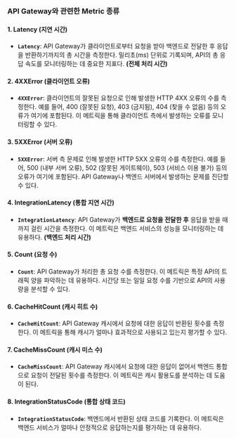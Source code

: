 ### API Gateway와 관련한 Metric 종류

#### 1. **Latency (지연 시간)**
- **`Latency`**: API Gateway가 클라이언트로부터 요청을 받아 백엔드로 전달한 후 응답을 반환하기까지의 총 시간을 측정한다. 밀리초(ms) 단위로 기록되며, API의 총 응답 속도를 모니터링하는 데 중요한 지표다. **(전체 처리 시간)**

#### 2. **4XXError (클라이언트 오류)**
- **`4XXError`**: 클라이언트의 잘못된 요청으로 인해 발생한 HTTP 4XX 오류의 수를 측정한다. 예를 들어, 400 (잘못된 요청), 403 (금지됨), 404 (찾을 수 없음) 등의 오류가 여기에 포함된다. 이 메트릭을 통해 클라이언트 측에서 발생하는 오류를 모니터링할 수 있다.

#### 3. **5XXError (서버 오류)**
- **`5XXError`**: 서버 측 문제로 인해 발생한 HTTP 5XX 오류의 수를 측정한다. 예를 들어, 500 (내부 서버 오류), 502 (잘못된 게이트웨이), 503 (서비스 이용 불가) 등의 오류가 여기에 포함된다. API Gateway나 백엔드 서버에서 발생하는 문제를 진단할 수 있다.

#### 4. **IntegrationLatency (통합 지연 시간)**
- **`IntegrationLatency`**: API Gateway가 **백엔드로 요청을 전달한 후** 응답을 받을 때까지 걸린 시간을 측정한다. 이 메트릭은 백엔드 서비스의 성능을 모니터링하는 데 유용하다. **(백엔드 처리 시간)**

#### 5. **Count (요청 수)**
- **`Count`**: API Gateway가 처리한 총 요청 수를 측정한다. 이 메트릭은 특정 API의 트래픽 양을 파악하는 데 유용하다. 시간당 또는 일일 요청 수를 기반으로 API의 사용량을 분석할 수 있다.

#### 6. **CacheHitCount (캐시 히트 수)**
- **`CacheHitCount`**: API Gateway 캐시에서 요청에 대한 응답이 반환된 횟수를 측정한다. 이 메트릭을 통해 캐시가 얼마나 효과적으로 사용되고 있는지 평가할 수 있다.

#### 7. **CacheMissCount (캐시 미스 수)**
- **`CacheMissCount`**: API Gateway 캐시에서 요청에 대한 응답이 없어서 백엔드 통합으로 요청이 전달된 횟수를 측정한다. 이 메트릭은 캐시 활용도를 분석하는 데 도움이 된다.

#### 8. **IntegrationStatusCode (통합 상태 코드)**
- **`IntegrationStatusCode`**: 백엔드에서 반환된 상태 코드를 기록한다. 이 메트릭은 백엔드 서비스가 얼마나 안정적으로 응답하는지를 평가하는 데 유용하다.

